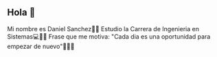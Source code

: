 ## Hola 👋
Mi nombre es Daniel Sanchez👨‍🏫
Estudio la Carrera de Ingenieria en Sistemas💻👨‍💻
Frase que me motiva: "Cada dia es una oportunidad para empezar de nuevo"💪💯💥
<!--
**DanielSanchez-sys/DanielSanchez-sys** is a ✨ _special_ ✨ repository because its `README.md` (this file) appears on your GitHub profile.

Here are some ideas to get you started:

- 🔭 I’m currently working on ...
- 🌱 I’m currently learning ...
- 👯 I’m looking to collaborate on ...
- 🤔 I’m looking for help with ...
- 💬 Ask me about ...
- 📫 How to reach me: ...
- 😄 Pronouns: ...
- ⚡ Fun fact: ...
-->
